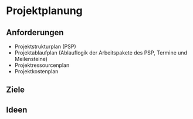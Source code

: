 Projektplanung
=========


## Anforderungen

* Projektstrukturplan (PSP)
* Projektablaufplan (Ablauflogik der Arbeitspakete des PSP, Termine und Meilensteine)
* Projektressourcenplan
* Projektkostenplan

## Ziele

## Ideen